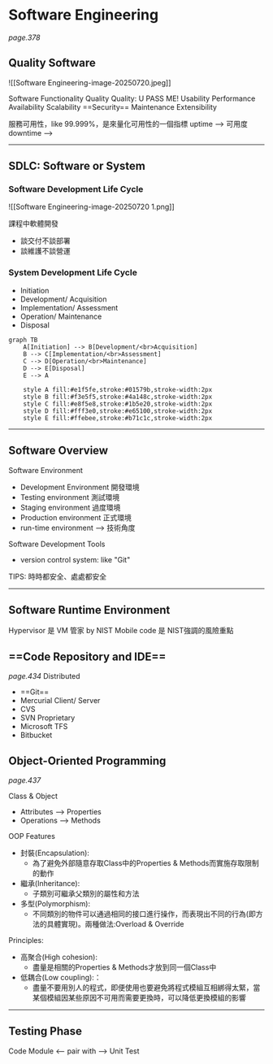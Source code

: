 # Software Engineering
*page.378*

## Quality Software
![[Software Engineering-image-20250720.jpeg]]

Software
	Functionality
	Quality
Quality: U PASS ME!
	Usability
	Performance
	Availability
	Scalability
	==Security==
	Maintenance
	Extensibility
	

服務可用性，like 99.999%，是來量化可用性的一個指標
uptime --> 可用度
downtime -->

---
## SDLC: Software or System

### Software Development Life Cycle
![[Software Engineering-image-20250720 1.png]]

課程中軟體開發
- 談交付不談部署
- 談維護不談營運


### System Development Life Cycle

- Initiation
- Development/ Acquisition
- Implementation/ Assessment
- Operation/ Maintenance
- Disposal

```mermaid
graph TB
    A[Initiation] --> B[Development/<br>Acquisition]
    B --> C[Implementation/<br>Assessment]
    C --> D[Operation/<br>Maintenance]
    D --> E[Disposal]
    E --> A
    
    style A fill:#e1f5fe,stroke:#01579b,stroke-width:2px
    style B fill:#f3e5f5,stroke:#4a148c,stroke-width:2px
    style C fill:#e8f5e8,stroke:#1b5e20,stroke-width:2px
    style D fill:#fff3e0,stroke:#e65100,stroke-width:2px
    style E fill:#ffebee,stroke:#b71c1c,stroke-width:2px
```
---
## Software Overview

Software Environment
- Development Environment 開發環境
- Testing environment 測試環境
- Staging environment 過度環境
- Production environment 正式環境
- run-time environment --> 技術角度

Software Development Tools
- version control system: like "Git"

TIPS: 
時時都安全、處處都安全

---
## Software Runtime Environment

Hypervisor 是 VM 管家 by NIST
Mobile code 是 NIST強調的風險重點

## ==Code Repository and IDE==
*page.434*
Distributed
- ==Git==
- Mercurial
Client/ Server
- CVS
- SVN
Proprietary
- Microsoft TFS
- Bitbucket

## Object-Oriented Programming
*page.437*

Class & Object
- Attributes --> Properties
- Operations --> Methods

OOP Features
- 封裝(Encapsulation):
	- 為了避免外部隨意存取Class中的Properties & Methods而實施存取限制的動作
- 繼承(Inheritance):
	- 子類別可繼承父類別的屬性和方法
- 多型(Polymorphism):
	- 不同類別的物件可以通過相同的接口進行操作，而表現出不同的行為(即方法的具體實現)。兩種做法:Overload & Override

Principles:
- 高聚合(High cohesion):
	- 盡量是相關的Properties & Methods才放到同一個Class中
- 低耦合(Low coupling):：
	- 盡量不要用別人的程式，即便使用也要避免將程式模組互相綁得太緊，當某個模組因某些原因不可用而需要更換時，可以降低更換模組的影響

---
## Testing Phase

Code Module <-- pair with --> Unit Test


